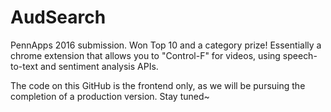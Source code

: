# AudSearch
PennApps 2016 submission. Won Top 10 and a category prize! Essentially a chrome extension that allows you to "Control-F" for videos, using speech-to-text and sentiment analysis APIs. 

The code on this GitHub is the frontend only, as we will be pursuing the completion of a production version. Stay tuned~
